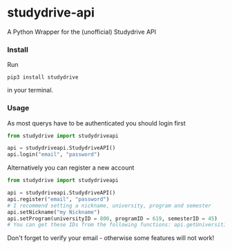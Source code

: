 # studydrive-api
A Python Wrapper for the (unofficial) Studydrive API

### Install
Run
```
pip3 install studydrive
```
in your terminal.

### Usage
As most querys have to be authenticated you should login first
```python
from studydrive import studydriveapi 

api = studydriveapi.StudydriveAPI()
api.login("email", "password")
```
Alternatively you can register a new account
```python
from studydrive import studydriveapi 

api = studydriveapi.StudydriveAPI()
api.register("email", "password")
# I recommend setting a nickname, university, program and semester
api.setNickname("my Nickname")
api.setProgram(universityID = 800, programID = 619, semesterID = 45)
# You can get these IDs from the following functions: api.getUniversities(), api.getAllMajors(), api.getSemester()
```
Don't forget to verify your email - otherwise some features will not work!